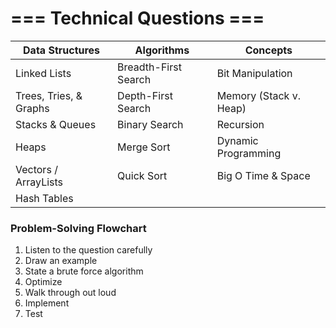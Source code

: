 # === Technical Questions ===

| **Data Structures**    | **Algorithms**       | **Concepts**           |
|------------------------|----------------------|------------------------|
| Linked Lists           | Breadth-First Search | Bit Manipulation       |
| Trees, Tries, & Graphs | Depth-First Search   | Memory (Stack v. Heap) |
| Stacks & Queues        | Binary Search        | Recursion              |
| Heaps                  | Merge Sort           | Dynamic Programming    |
| Vectors / ArrayLists   | Quick Sort           | Big O Time & Space     |
| Hash Tables            |                      |                        |

### Problem-Solving Flowchart

1. Listen to the question carefully
2. Draw an example
3. State a brute force algorithm
4. Optimize
5. Walk through out loud
6. Implement
7. Test



